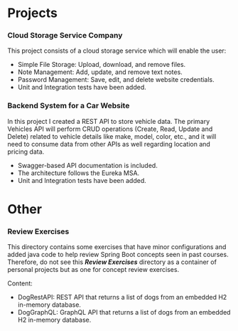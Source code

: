 # Projects
### Cloud Storage Service Company
This project consists of a cloud storage service which will enable the user:
- Simple File Storage: Upload, download, and remove files.
- Note Management: Add, update, and remove text notes.
- Password Management: Save, edit, and delete website credentials.
- Unit and Integration tests have been added.

### Backend System for a Car Website
In this project I created a REST API to store vehicle data. The primary Vehicles API will perform CRUD operations (Create, Read, Update and Delete) related to vehicle details like make, model, color, etc., and it will need to consume data from other APIs as well regarding location and pricing data.
- Swagger-based API documentation is included.
- The architecture follows the Eureka MSA.
- Unit and Integration tests have been added.


# Other
### Review Exercises
This directory contains some exercises that have minor configurations and added java code to help review Spring Boot concepts seen in past courses. Therefore, do not see this ***Review Exercises*** directory as a container of personal projects but as one for concept review exercises.

Content:
- DogRestAPI: REST API that returns a list of dogs from an embedded H2 in-memory database.
- DogGraphQL: GraphQL API that returns a list of dogs from an embedded H2 in-memory database.
